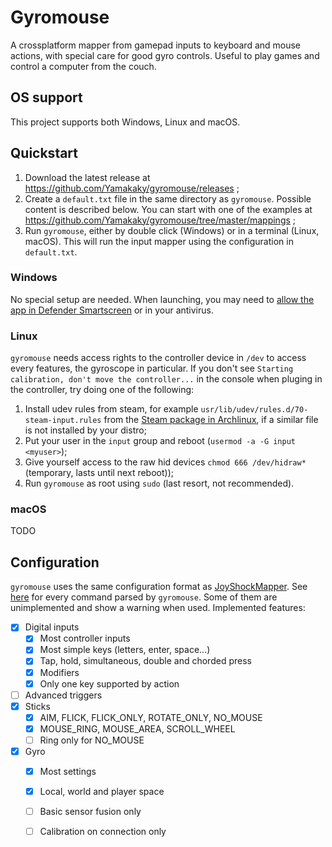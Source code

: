 # Gyromouse

A crossplatform mapper from gamepad inputs to keyboard and mouse actions, with special care for good gyro controls. Useful to play games and control a computer from the couch.

## OS support

This project supports both Windows, Linux and macOS.

## Quickstart

1. Download the latest release at https://github.com/Yamakaky/gyromouse/releases ;
2. Create a `default.txt` file in the same directory as `gyromouse`. Possible content is described below. You can start with one of the examples at https://github.com/Yamakaky/gyromouse/tree/master/mappings ;
3. Run `gyromouse`, either by double click (Windows) or in a terminal (Linux, macOS). This will run the input mapper using the configuration in `default.txt`.

### Windows

No special setup are needed. When launching, you may need to [allow the app in Defender Smartscreen](https://www.addictivetips.com/windows-tips/whitelist-apps-in-the-smartscreen-on-windows-10) or in your antivirus.

### Linux

`gyromouse` needs access rights to the controller device in `/dev` to access every features, the gyroscope in particular. If you don't see `Starting calibration, don't move the controller...` in the console when pluging in the controller, try doing one of the following:

1. Install udev rules from steam, for example `usr/lib/udev/rules.d/70-steam-input.rules` from the [Steam package in Archlinux](https://archlinux.org/packages/multilib/x86_64/steam/download), if a similar file is not installed by your distro;
2. Put your user in the `input` group and reboot (`usermod -a -G input <myuser>`);
3. Give yourself access to the raw hid devices `chmod 666 /dev/hidraw*` (temporary, lasts until next reboot));
4. Run `gyromouse` as root using `sudo` (last resort, not recommended).

### macOS

TODO

## Configuration

`gyromouse` uses the same configuration format as [JoyShockMapper](https://github.com/Electronicks/JoyShockMapper#commands). See [here](https://github.com/Yamakaky/gyromouse/blob/master/src/config/all-settings-example) for every command parsed by `gyromouse`. Some of them are unimplemented and show a warning when used. Implemented features:
- [X] Digital inputs
    - [X] Most controller inputs
    - [X] Most simple keys (letters, enter, space...)
    - [X] Tap, hold, simultaneous, double and chorded press
    - [X] Modifiers
    - [X] Only one key supported by action
- [ ] Advanced triggers
- [X] Sticks
    - [X] AIM, FLICK, FLICK_ONLY, ROTATE_ONLY, NO_MOUSE
    - [X] MOUSE_RING, MOUSE_AREA, SCROLL_WHEEL
    - [ ] Ring only for NO_MOUSE
- [X] Gyro
    - [X] Most settings
    - [X] Local, world and player space
    - [ ] Basic sensor fusion only
    - [ ] Calibration on connection only

